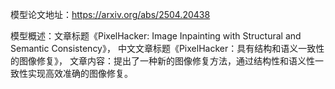 模型论文地址：https://arxiv.org/abs/2504.20438

模型概述：文章标题《PixelHacker: Image Inpainting with Structural and Semantic Consistency》，
中文文章标题《PixelHacker：具有结构和语义一致性的图像修复》，
文章内容：提出了一种新的图像修复方法，通过结构性和语义性一致性实现高效准确的图像修复。
